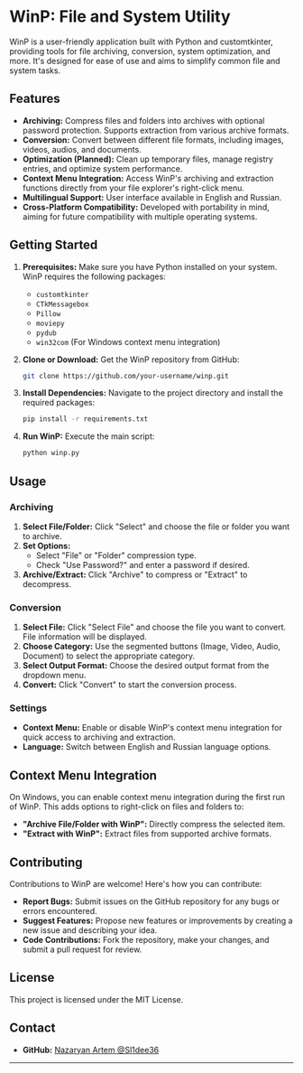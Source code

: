 # WinP: File and System Utility

WinP is a user-friendly application built with Python and customtkinter, providing tools for file archiving, conversion, system optimization, and more. It's designed for ease of use and aims to simplify common file and system tasks.

## Features

* **Archiving:** Compress files and folders into archives with optional password protection. Supports extraction from various archive formats.
* **Conversion:** Convert between different file formats, including images, videos, audios, and documents.
* **Optimization (Planned):** Clean up temporary files, manage registry entries, and optimize system performance.
* **Context Menu Integration:** Access WinP's archiving and extraction functions directly from your file explorer's right-click menu.
* **Multilingual Support:** User interface available in English and Russian.
* **Cross-Platform Compatibility:** Developed with portability in mind, aiming for future compatibility with multiple operating systems.

## Getting Started

1. **Prerequisites:** Make sure you have Python installed on your system. WinP requires the following packages:
    - `customtkinter`
    - `CTkMessagebox`
    - `Pillow`
    - `moviepy`
    - `pydub`
    - `win32com` (For Windows context menu integration)

2. **Clone or Download:** Get the WinP repository from GitHub:

   ```bash
   git clone https://github.com/your-username/winp.git 
   ```

3. **Install Dependencies:** Navigate to the project directory and install the required packages:

   ```bash
   pip install -r requirements.txt
   ```

4. **Run WinP:** Execute the main script:

   ```bash
   python winp.py
   ```

## Usage

### Archiving

1. **Select File/Folder:** Click "Select" and choose the file or folder you want to archive.
2. **Set Options:** 
    - Select "File" or "Folder" compression type.
    - Check "Use Password?" and enter a password if desired.
3. **Archive/Extract:** Click "Archive" to compress or "Extract" to decompress.

### Conversion

1. **Select File:**  Click "Select File" and choose the file you want to convert. File information will be displayed.
2. **Choose Category:**  Use the segmented buttons (Image, Video, Audio, Document) to select the appropriate category.
3. **Select Output Format:**  Choose the desired output format from the dropdown menu.
4. **Convert:**  Click "Convert" to start the conversion process.

### Settings

* **Context Menu:** Enable or disable WinP's context menu integration for quick access to archiving and extraction.
* **Language:** Switch between English and Russian language options.

## Context Menu Integration

On Windows, you can enable context menu integration during the first run of WinP. This adds options to right-click on files and folders to:

* **"Archive File/Folder with WinP":** Directly compress the selected item.
* **"Extract with WinP":**  Extract files from supported archive formats.

## Contributing

Contributions to WinP are welcome! Here's how you can contribute:

* **Report Bugs:** Submit issues on the GitHub repository for any bugs or errors encountered.
* **Suggest Features:**  Propose new features or improvements by creating a new issue and describing your idea.
* **Code Contributions:** Fork the repository, make your changes, and submit a pull request for review.

## License

This project is licensed under the MIT License.

## Contact

* **GitHub:** [Nazaryan Artem @Sl1dee36](https://github.com/Sl1dee36)

---
